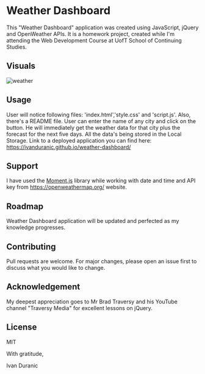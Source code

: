 # Weather Dashboard

This "Weather Dashboard" application was created using JavaScript, jQuery and OpenWeather APIs. It is a homework project, created while I'm attending the Web Development Course at UofT School of Continuing Studies.

## Visuals

![weather](https://user-images.githubusercontent.com/61889668/98499365-558f9f00-2217-11eb-8538-b73c63238c1e.jpg)

## Usage

User will notice following files: 'index.html','style.css' and 'script.js'. Also, there's a README file.
User can enter the name of any city and click on the button. He will immediately get the weather data for that city plus the forecast for the next five days. All the data's being stored in the Local Storage.
Link to a deployed application you can find here: https://ivanduranic.github.io/weather-dashboard/

## Support

I have used the [Moment.js](https://momentjs.com/) library while working with date and time and API key from https://openweathermap.org/ website.

## Roadmap

Weather Dashboard application will be updated and perfected as my knowledge progresses. 

## Contributing

Pull requests are welcome. For major changes, please open an issue first to discuss what you would like to change.

## Acknowledgement

My deepest appreciation goes to Mr Brad Traversy and his YouTube channel "Traversy Media" for excellent lessons on jQuery.

## License

MIT


With gratitude,


Ivan Duranic

